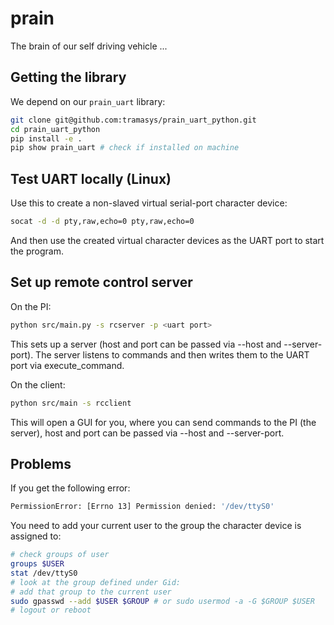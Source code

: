 # prain

The brain of our self driving vehicle ...

## Getting the library
We depend on our `prain_uart` library:
```bash
git clone git@github.com:tramasys/prain_uart_python.git
cd prain_uart_python
pip install -e .
pip show prain_uart # check if installed on machine
```

## Test UART locally (Linux)
Use this to create a non-slaved virtual serial-port character device:
```bash
socat -d -d pty,raw,echo=0 pty,raw,echo=0
```
And then use the created virtual character devices as the UART port to start the program.

## Set up remote control server
On the PI:
```bash
python src/main.py -s rcserver -p <uart port>
```
This sets up a server (host and port can be passed via --host and --server-port).
The server listens to commands and then writes them to the UART port via execute_command.

On the client:
```bash
python src/main -s rcclient
```
This will open a GUI for you, where you can send commands to the PI (the server), host and port can be passed via --host and --server-port.

## Problems
If you get the following error:
```bash
PermissionError: [Errno 13] Permission denied: '/dev/ttyS0'
```

You need to add your current user to the group the character device is assigned to:
```bash
# check groups of user
groups $USER
stat /dev/ttyS0
# look at the group defined under Gid:
# add that group to the current user
sudo gpasswd --add $USER $GROUP # or sudo usermod -a -G $GROUP $USER
# logout or reboot
```
